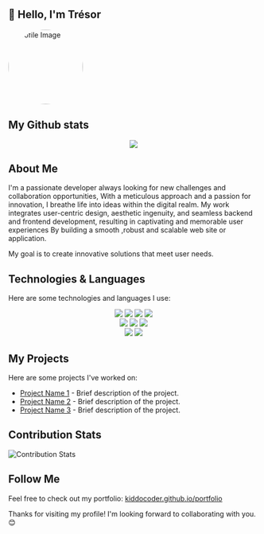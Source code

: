 
## 👋 Hello, I'm Trésor

<div align="left">
  <img src="https://kiddocoder.github.io/portfolio/images/tresor.jpg" alt="Profile Image" width="150" style="border-radius: 50%;">
</div>

## My Github stats

<div align="center">

<picture>
  <source
    srcset="https://github-readme-stats.vercel.app/api?username=kiddocoder&show_icons=true&theme=dark"
    media="(prefers-color-scheme: dark)"
  />
  <source
    srcset="https://github-readme-stats.vercel.app/api?username=kiddocoder&show_icons=true&theme=dark"
    media="(prefers-color-scheme: dark), (prefers-color-scheme: no-preference)"
  />
  <img src="https://github-readme-stats.vercel.app/api?username=kiddocoder&show_icons=true&theme=dark" />
</picture>
</div>

## About Me

I'm a passionate developer always looking for new challenges and collaboration opportunities,
With a meticulous approach and a passion for innovation, I breathe life into ideas within the digital realm. My work integrates user-centric design, aesthetic ingenuity, and seamless backend and frontend development, resulting in captivating and memorable user experiences By building a smooth ,robust and scalable web site or application.

My goal is to create innovative solutions that meet user needs.


## Technologies & Languages

Here are some technologies and languages I use:

<div align="center">
  <img src="https://img.shields.io/badge/-JavaScript-F7DF1E?style=flat&logo=javascript&logoColor=000" />
  <img src="https://img.shields.io/badge/-typeScript-3776AB?style=flat&logo=python&logoColor=fff" />
  <img src="https://img.shields.io/badge/-php-007396?style=flat&logo=java&logoColor=fff" />
  <img src="https://img.shields.io/badge/-C-00599C?style=flat&logo=c%2B%2B&logoColor=fff" />
</div>

<div align="center">
  <img src="https://img.shields.io/badge/-React-61DAFB?style=flat&logo=react&logoColor=000" />
  <img src="https://img.shields.io/badge/-Node.js-339933?style=flat&logo=node.js&logoColor=fff" />
  <img src="https://img.shields.io/badge/-MongoDB-092E20?style=flat&logo=django&logoColor=fff" />
</div>

<div align="center">
  <img src="https://img.shields.io/badge/-Git-F05032?style=flat&logo=git&logoColor=fff" />
  <img src="https://img.shields.io/badge/-Docker-2496ED?style=flat&logo=docker&logoColor=fff" />
</div>

## My Projects

Here are some projects I've worked on:

- [Project Name 1](link_to_project_1) - Brief description of the project.
- [Project Name 2](link_to_project_2) - Brief description of the project.
- [Project Name 3](link_to_project_3) - Brief description of the project.

## Contribution Stats

![Contribution Stats](https://github-readme-streak-stats.herokuapp.com/?user=kiddocoder&theme=dark)

## Follow Me

Feel free to check out my portfolio: [kiddocoder.github.io/portfolio](https://kiddocoder.github.io/portfolio)

Thanks for visiting my profile! I'm looking forward to collaborating with you. 😊